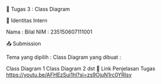 
📁 Tugas 3 : Class Diagram

👤 Identitas Intern

Nama : Bilal
NIM : 235150607111001

📤 Submission

Tema yang dipilih : Class Diagram yang dibuat :

Class Diagram 1
Class Diagram 2 dst
🔗 Link Penjelasan Tugas
https://youtu.be/AFHEzSui1hI?si=zs9OjuN1rc0YRIsv
